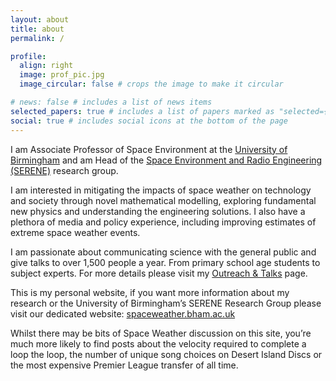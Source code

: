 ```yaml
---
layout: about
title: about
permalink: /

profile:
  align: right
  image: prof_pic.jpg
  image_circular: false # crops the image to make it circular

# news: false # includes a list of news items
selected_papers: true # includes a list of papers marked as "selected={true}"
social: true # includes social icons at the bottom of the page
---
```


I am Associate Professor of Space Environment at the [University of Birmingham](https://birmingham.ac.uk) and am Head of the [Space Environment and Radio Engineering (SERENE)](https://spaceweather.bham.ac.uk) research group.

I am interested in mitigating the impacts of space weather on technology and society through novel mathematical modelling, exploring fundamental new physics and understanding the engineering solutions. I also have a plethora of media and policy experience, including improving estimates of extreme space weather events.

I am passionate about communicating science with the general public and give talks to over 1,500 people a year. From primary school age students to subject experts. For more details please visit my [Outreach & Talks](outreach.md) page.

This is my personal website, if you want more information about my research or the University of Birmingham’s SERENE Research Group please visit our dedicated website: [spaceweather.bham.ac.uk](https://spaceweather.bham.ac.uk)

Whilst there may be bits of Space Weather discussion on this site, you’re much more likely to find posts about the velocity required to complete a loop the loop, the number of unique song choices on Desert Island Discs or the most expensive Premier League transfer of all time.
